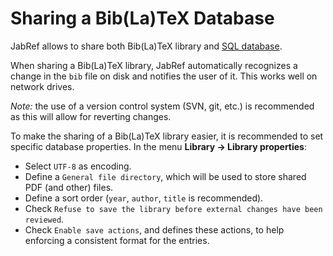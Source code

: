 # Sharing a Bib\(La\)TeX Database

JabRef allows to share both Bib\(La\)TeX library and [SQL database](sqldatabase.md).

When sharing a Bib\(La\)TeX library, JabRef automatically recognizes a change in the `bib` file on disk and notifies the user of it. This works well on network drives.

_Note:_ the use of a version control system \(SVN, git, etc.\) is recommended as this will allow for reverting changes.

To make the sharing of a Bib\(La\)TeX library easier, it is recommended to set specific database properties. In the menu **Library -&gt; Library properties**:

* Select `UTF-8` as encoding.
* Define a `General file directory`, which will be used to store shared PDF \(and other\) files.
* Define a sort order \(`year`, `author`, `title` is recommended\).
* Check `Refuse to save the library before external changes have been reviewed`.
* Check `Enable save actions`, and defines these actions, to help enforcing a consistent format for the entries.

